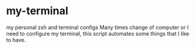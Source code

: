 # my-terminal
my personal zsh and terminal configs
Many times change of computer or I need to configure my terminal, this script automates some things that I like to have.
